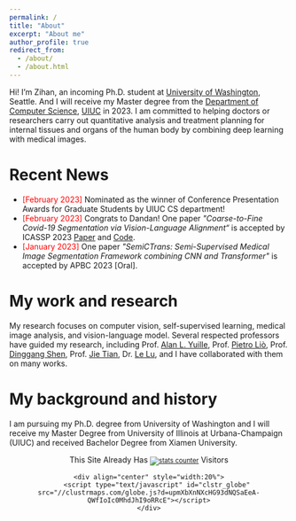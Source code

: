 ```yaml
---
permalink: /
title: "About"
excerpt: "About me"
author_profile: true
redirect_from: 
  - /about/
  - /about.html
---
```


Hi! I’m Zihan, an incoming Ph.D. student at [University of Washington](https://www.washington.edu/), Seattle. And I will receive my Master degree from the [Department of Computer Science](https://cs.illinois.edu/), [UIUC](https://illinois.edu/) in 2023. I am committed to helping doctors or researchers carry out quantitative analysis and treatment planning for internal tissues and organs of the human body by combining deep learning with medical images.

Recent News
======
* <font color="red">[February 2023]</font> Nominated as the winner of Conference Presentation Awards for Graduate Students by UIUC CS department!
* <font color="red">[February 2023]</font> Congrats to Dandan! One paper *"Coarse-to-Fine Covid-19 Segmentation via Vision-Language Alignment“* is accepted by ICASSP 2023 [Paper](https://arxiv.org/abs/2303.00279) and [Code](https://github.com/HUANGLIZI/C2FVL).
* <font color="red">[January 2023]</font> One paper *"SemiCTrans: Semi-Supervised Medical Image Segmentation Framework combining CNN and Transformer"* is accepted by APBC 2023 [Oral].

My work and research
======
My research focuses on computer vision, self-supervised learning, medical image analysis, and vision-language model. Several respected professors have guided my research, including Prof. [Alan L. Yuille](https://www.cs.jhu.edu/~ayuille/), Prof. [Pietro Liò](https://www.cl.cam.ac.uk/~pl219/), Prof. [Dinggang Shen](https://scholar.google.com/citations?user=v6VYQC8AAAAJ&hl=EN), Prof. [Jie Tian](http://www.mitk.net.cn/tian/), Dr. [Le Lu](https://lelu007.github.io/), and I have collaborated with them on many works.

My background and history
======
I am pursuing my Ph.D. degree from University of Washington and I will receive my Master Degree from University of Illinois at Urbana-Champaign (UIUC) and received Bachelor Degree from Xiamen University.

<div align="center">
    <div align="center">
        This Site Already Has  
            <small><a href="https://www.easycounter.com/">
            <img src="https://www.easycounter.com/counter.php?zl111"
            border="0" alt="stats counter"></a></small> 
         Visitors
    </div>

  
    <div align="center" style="width:20%">
        <script type="text/javascript" id="clstr_globe" src="//clustrmaps.com/globe.js?d=upmXbXnNXcHG93dNQSaEeA-QWfIoIc0MhdJhI9oRRcE"></script>
    </div>
</div>

